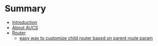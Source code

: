 # Summary

* [Introduction](README.md)
* [About AUCS](about-aucs.md)
* [Router](router.md)
  * [easy way to customize child router based on parent route param](router/easy.md)

